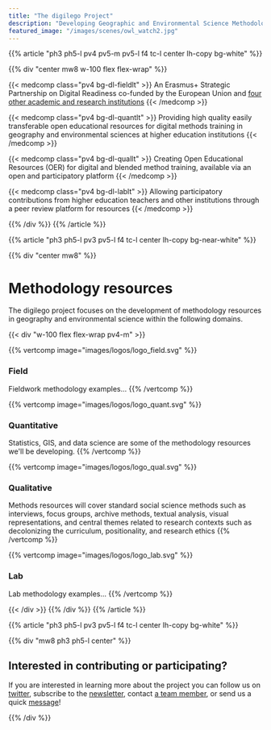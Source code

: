 ```yaml
---
title: "The digilego Project"
description: "Developing Geographic and Environmental Science Methodology Teaching Resources"
featured_image: "/images/scenes/owl_watch2.jpg"
---
```


{{% article "ph3 ph5-l pv4 pv5-m pv5-l f4 tc-l center lh-copy bg-white" %}}

{{% div "center mw8 w-100 flex flex-wrap" %}}

{{< medcomp class="pv4 bg-dl-fieldlt" >}}
An Erasmus+ Strategic Partnership on Digital Readiness co-funded by the European Union and <a href="team/#institutions">four other academic and research institutions</a>
{{< /medcomp >}}

{{< medcomp class="pv4 bg-dl-quantlt" >}}
Providing high quality easily transferable open educational resources for digital methods training in geography and environmental sciences at higher education institutions
{{< /medcomp >}}

{{< medcomp class="pv4 bg-dl-quallt" >}}
Creating Open Educational Resources (OER) for digital and blended method training, available via an open and participatory platform
{{< /medcomp >}}

{{< medcomp class="pv4 bg-dl-lablt" >}}
Allowing participatory contributions from higher education teachers and other institutions through a peer review platform for resources
{{< /medcomp >}}

{{% /div %}}
{{% /article %}}


{{% article "ph3 ph5-l pv3 pv5-l f4 tc-l center lh-copy bg-near-white" %}}

{{% div "center mw8" %}}
# Methodology resources

The digilego project focuses on the development of methodology resources in geography and environmental science within the following domains.

{{< div "w-100 flex flex-wrap pv4-m" >}}

{{% vertcomp image="images/logos/logo_field.svg" %}}
### Field
Fieldwork methodology examples...
{{% /vertcomp %}}

{{% vertcomp image="images/logos/logo_quant.svg" %}}
### Quantitative
Statistics, GIS, and data science are some of the methodology resources we'll be developing.
{{% /vertcomp %}}

{{% vertcomp image="images/logos/logo_qual.svg" %}}
### Qualitative
Methods resources will cover standard social science methods such as interviews, focus groups, archive methods, textual analysis, visual representations, and central themes related to research contexts such as decolonizing the curriculum, positionality, and research ethics
{{% /vertcomp %}}

{{% vertcomp image="images/logos/logo_lab.svg" %}}
### Lab 
Lab methodology examples...
{{% /vertcomp %}}

{{< /div >}}
{{% /div %}}
{{% /article %}}


{{% article "ph3 ph5-l pv3 pv5-l f4 tc-l center lh-copy bg-white" %}}

{{% div "mw8 ph3 ph5-l center" %}} 
## Interested in contributing or participating?

If you are interested in learning more about the project you can follow us on [twitter](https://twitter.com/digilego), subscribe to the [newsletter](https://newsletter.digilego.eu/), contact [a team member](https://project.digilego.eu/team/), or send us a quick [message](https://project.digilego.eu/contact/)!

{{% /div %}} 

